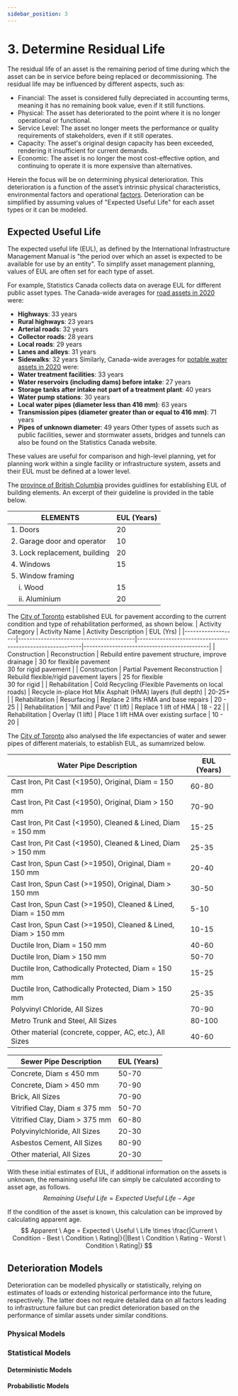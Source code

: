 ```yaml
---
sidebar_position: 3
---
```


# 3. Determine Residual Life

The residual life of an asset is the remaining period of time during which the asset can be in service before being replaced or decommissioning. The residual life may be influenced by different aspects, such as:
* Financial: The asset is considered fully depreciated in accounting terms, meaning it has no remaining book value, even if it still functions.
* Physical: The asset has deteriorated to the point where it is no longer operational or functional.
* Service Level: The asset no longer meets the performance or quality requirements of stakeholders, even if it still operates.
* Capacity: The asset's original design capacity has been exceeded, rendering it insufficient for current demands.
* Economic: The asset is no longer the most cost-effective option, and continuing to operate it is more expensive than alternatives.

Herein the focus will be on determining physical deterioration. This deterioration is a function of the asset’s intrinsic physical characteristics, environmental factors and operational [factors](https://www.sciencedirect.com/science/article/abs/pii/S0043135419307006?via%3Dihub). Deterioration can be simplified by assuming values of "Expected Useful Life" for each asset types or it can be modeled.


## Expected Useful Life

The expected useful life (EUL), as defined by the International Infrastructure Management Manual is "the period over which an asset is expected to be available for use by an entity". To simplify asset management planning, values of EUL are often set for each type of asset.

For example, Statistics Canada collects data on average EUL for different public asset types.
The Canada-wide averages for [road assets in 2020](https://www150.statcan.gc.ca/t1/tbl1/en/tv.action?pid=3410007301) were:
- **Highways**: 33 years
- **Rural highways**: 23 years
- **Arterial roads**: 32 years
- **Collector roads**: 28 years
- **Local roads**: 29 years
- **Lanes and alleys**: 31 years
- **Sidewalks**: 32 years
Similarly, Canada-wide averages for [potable water assets in 2020](https://www150.statcan.gc.ca/t1/tbl1/en/tv.action?pid=3410019901) were:
- **Water treatment facilities**: 33 years
- **Water reservoirs (including dams) before intake**: 27 years
- **Storage tanks after intake not part of a treatment plant**: 40 years
- **Water pump stations**: 30 years
- **Local water pipes (diameter less than 416 mm)**: 63 years
- **Transmission pipes (diameter greater than or equal to 416 mm)**: 71 years
- **Pipes of unknown diameter**: 49 years
Other types of assets such as public facilities, sewer and stormwater assets, bridges and tunnels can also be found on the Statistics Canada website.

These values are useful for comparison and high-level planning, yet for planning work within a single facility or infrastructure system, assets and their EUL must be defined at a lower level. 

The [province of British Columbia](https://www2.gov.bc.ca/assets/gov/housing-and-tenancy/residential-tenancies/policy-guidelines/gl40.pdf) provides guidlines for establishing EUL of building elements. An excerpt of their guideline is provided in the table below.

| ELEMENTS                | EUL (Years) |
|-------------------------|-------|
| 1. Doors                | 20    |
| 2. Garage door and operator | 10    |
| 3. Lock replacement, building | 20    |
| 4. Windows              | 15    |
| 5. Window framing       |       |
| &nbsp;&nbsp;&nbsp;&nbsp;i. Wood     | 15    |
| &nbsp;&nbsp;&nbsp;&nbsp;ii. Aluminium | 20    |

The [City of Toronto](https://www.toronto.ca/wp-content/uploads/2019/04/9659-TS_Pavement-Design-and-Rehabilitation-Guideline.pdf) established EUL for pavement according to the current condition and type of rehabilitation performed, as shown below.
| Activity Category | Activity Name                           | Activity Description                                      | EUL (Yrs)               |
|-------------------|-----------------------------------------|----------------------------------------------------------|--------------------------------------------|
| Construction      | Reconstruction                          | Rebuild entire pavement structure, improve drainage       | 30 for flexible pavement <br> 30 for rigid pavement |
| Construction      | Partial Pavement Reconstruction         | Rebuild flexible/rigid pavement layers                    | 25 for flexible <br> 30 for rigid          |
| Rehabilitation    | Cold Recycling (Flexible Pavements on local roads) | Recycle in-place Hot Mix Asphalt (HMA) layers (full depth)               | 20-25+                                     |
| Rehabilitation    | Resurfacing                             | Replace 2 lifts HMA and base repairs                      | 20 - 25                                    |
| Rehabilitation    | 'Mill and Pave' (1 lift)                | Replace 1 lift of HMA                                     | 18 - 22                                    |
| Rehabilitation    | Overlay (1 lift)                        | Place 1 lift HMA over existing surface                    | 10 - 20                                    |

The [City of Toronto](https://www.toronto.ca/legdocs/mmis/2008/ex/bgrd/backgroundfile-16566.pdf) also analysed the life expectancies of water and sewer pipes of different materials, to establish EUL, as sumamrized below. 

| Water Pipe Description                                               | EUL (Years) |
|-----------------------------------------------------------|-------------|
| Cast Iron, Pit Cast (<1950), Original, Diam = 150 mm      | 60-80       |
| Cast Iron, Pit Cast (<1950), Original, Diam > 150 mm      | 70-90       |
| Cast Iron, Pit Cast (<1950), Cleaned & Lined, Diam = 150 mm | 15-25       |
| Cast Iron, Pit Cast (<1950), Cleaned & Lined, Diam > 150 mm | 25-35       |
| Cast Iron, Spun Cast (>=1950), Original, Diam = 150 mm    | 20-40       |
| Cast Iron, Spun Cast (>=1950), Original, Diam > 150 mm    | 30-50       |
| Cast Iron, Spun Cast (>=1950), Cleaned & Lined, Diam = 150 mm | 5-10        |
| Cast Iron, Spun Cast (>=1950), Cleaned & Lined, Diam > 150 mm | 10-15       |
| Ductile Iron, Diam = 150 mm                               | 40-60       |
| Ductile Iron, Diam > 150 mm                               | 50-70       |
| Ductile Iron, Cathodically Protected, Diam = 150 mm       | 15-25       |
| Ductile Iron, Cathodically Protected, Diam > 150 mm       | 25-35       |
| Polyvinyl Chloride, All Sizes                             | 70-90       |
| Metro Trunk and Steel, All Sizes                          | 80-100      |
| Other material (concrete, copper, AC, etc.), All Sizes    | 40-60       |

| Sewer Pipe Description                                       | EUL (Years) |
|---------------------------------------------------|-------------|
| Concrete, Diam ≤ 450 mm                           | 50-70       |
| Concrete, Diam > 450 mm                           | 70-90       |
| Brick, All Sizes                                  | 70-90       |
| Vitrified Clay, Diam ≤ 375 mm                     | 50-70       |
| Vitrified Clay, Diam > 375 mm                     | 60-80       |
| Polyvinylchloride, All Sizes                      | 20-30       |
| Asbestos Cement, All Sizes                        | 80-90       |
| Other material, All Sizes                         | 20-30       |

With these initial estimates of EUL, if additional information on the assets is unknown, the remaining useful life can simply be calculated according to asset age, as follows.
$$
Remaining \ Useful \ Life = Expected \ Useful \ Life - Age
$$

If the condition of the asset is known, this calculation can be improved by calculating apparent age.
$$
Apparent \ Age = Expected \ Useful \ Life \times \frac{|Current \ Condition - Best \ Condition \ Rating|}{|Best \ Condition \ Rating - Worst \ Condition \ Rating|}
$$

## Deterioration Models

Deterioration can be modelled physically or statistically, relying on estimates of loads or extending historical performance into the future, respectively. The latter does not require detailed data on all factors leading to infrastructure failure but can predict deterioration based on the performance of similar assets under similar conditions.

### Physical Models

### Statistical Models

#### Deterministic Models

#### Probabilistic Models
